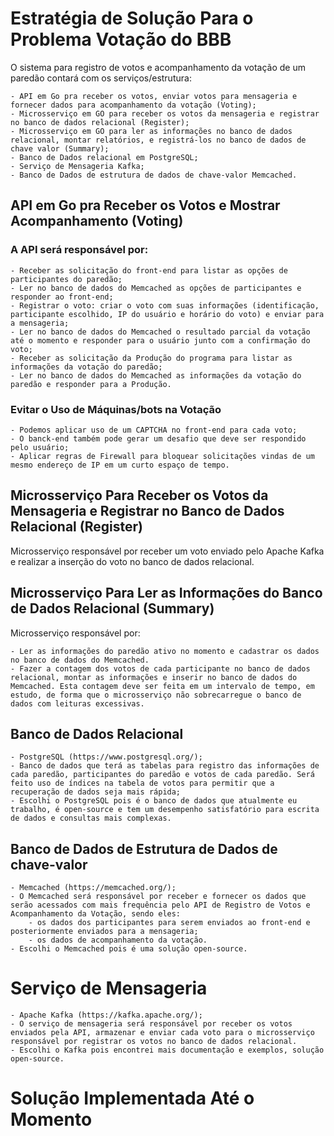# Estratégia de Solução Para o Problema Votação do BBB

O sistema para registro de votos e acompanhamento da votação de um paredão contará com os serviços/estrutura:

    - API em Go pra receber os votos, enviar votos para mensageria e fornecer dados para acompanhamento da votação (Voting);
    - Microsserviço em GO para receber os votos da mensageria e registrar no banco de dados relacional (Register);
    - Microsserviço em GO para ler as informações no banco de dados relacional, montar relatórios, e registrá-los no banco de dados de chave valor (Summary);
    - Banco de Dados relacional em PostgreSQL;
    - Serviço de Mensageria Kafka;
    - Banco de Dados de estrutura de dados de chave-valor Memcached.

## API em Go pra Receber os Votos e Mostrar Acompanhamento (Voting)
### A API será responsável por:

    - Receber as solicitação do front-end para listar as opções de participantes do paredão;
    - Ler no banco de dados do Memcached as opções de participantes e responder ao front-end;
    - Registrar o voto: criar o voto com suas informações (identificação, participante escolhido, IP do usuário e horário do voto) e enviar para a mensageria;
    - Ler no banco de dados do Memcached o resultado parcial da votação até o momento e responder para o usuário junto com a confirmação do voto;
    - Receber as solicitação da Produção do programa para listar as informações da votação do paredão;
    - Ler no banco de dados do Memcached as informações da votação do paredão e responder para a Produção.

### Evitar o Uso de Máquinas/bots na Votação

    - Podemos aplicar uso de um CAPTCHA no front-end para cada voto;
    - O banck-end também pode gerar um desafio que deve ser respondido pelo usuário;
    - Aplicar regras de Firewall para bloquear solicitações vindas de um mesmo endereço de IP em um curto espaço de tempo.

## Microsserviço Para Receber os Votos da Mensageria e Registrar no Banco de Dados Relacional (Register)
Microsserviço responsável por receber um voto enviado pelo Apache Kafka e realizar a inserção do voto no banco de dados relacional.

## Microsserviço Para Ler as Informações do Banco de Dados Relacional (Summary)
Microsserviço responsável por:

    - Ler as informações do paredão ativo no momento e cadastrar os dados no banco de dados do Memcached.
    - Fazer a contagem dos votos de cada participante no banco de dados relacional, montar as informações e inserir no banco de dados do Memcached. Esta contagem deve ser feita em um intervalo de tempo, em estudo, de forma que o microsserviço não sobrecarregue o banco de dados com leituras excessivas.

## Banco de Dados Relacional
    - PostgreSQL (https://www.postgresql.org/);
    - Banco de dados que terá as tabelas para registro das informações de cada paredão, participantes do paredão e votos de cada paredão. Será feito uso de índices na tabela de votos para permitir que a recuperação de dados seja mais rápida;
    - Escolhi o PostgreSQL pois é o banco de dados que atualmente eu trabalho, é open-source e tem um desempenho satisfatório para escrita de dados e consultas mais complexas.

## Banco de Dados de Estrutura de Dados de chave-valor
    - Memcached (https://memcached.org/);
    - O Memcached será responsável por receber e fornecer os dados que serão acessados com mais frequência pelo API de Registro de Votos e Acompanhamento da Votação, sendo eles:
        - os dados dos participantes para serem enviados ao front-end e posteriormente enviados para a mensageria; 
        - os dados de acompanhamento da votação.
    - Escolhi o Memcached pois é uma solução open-source.

# Serviço de Mensageria
    - Apache Kafka (https://kafka.apache.org/);
    - O serviço de mensageria será responsável por receber os votos enviados pela API, armazenar e enviar cada voto para o microsserviço responsável por registrar os votos no banco de dados relacional.
    - Escolhi o Kafka pois encontrei mais documentação e exemplos, solução open-source.


# Solução Implementada Até o Momento